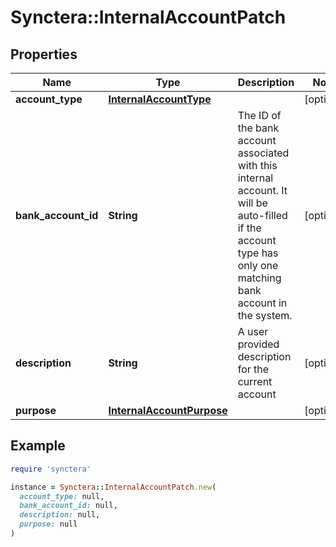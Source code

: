 # Synctera::InternalAccountPatch

## Properties

| Name | Type | Description | Notes |
| ---- | ---- | ----------- | ----- |
| **account_type** | [**InternalAccountType**](InternalAccountType.md) |  | [optional] |
| **bank_account_id** | **String** | The ID of the bank account associated with this internal account. It will be auto-filled if the account type has only one matching bank account in the system.  | [optional] |
| **description** | **String** | A user provided description for the current account | [optional] |
| **purpose** | [**InternalAccountPurpose**](InternalAccountPurpose.md) |  | [optional] |

## Example

```ruby
require 'synctera'

instance = Synctera::InternalAccountPatch.new(
  account_type: null,
  bank_account_id: null,
  description: null,
  purpose: null
)
```

